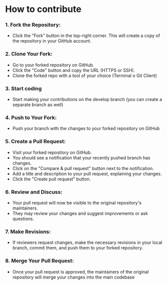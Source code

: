 # How to contribute

### 1. Fork the Repository:

- Click the "Fork" button in the top-right corner. This will create a copy of the repository in your GitHub account.

### 2. Clone Your Fork:

- Go to your forked repository on GitHub.
- Click the "Code" button and copy the URL (HTTPS or SSH).
- Clone the forked repo with a tool of your choice (Terminal o Git Client)

### 3. Start coding
- Start making your contributions on the develop branch (you can create a separate branch as well)

### 4. Push to Your Fork:
- Push your branch with the changes to your forked repository on GitHub

### 5. Create a Pull Request:

- Visit your forked repository on GitHub.
- You should see a notification that your recently pushed branch has changes.
- Click on the "Compare & pull request" button next to the notification.
- Add a title and description to your pull request, explaining your changes.
- Click the "Create pull request" button.

### 6. Review and Discuss:

- Your pull request will now be visible to the original repository's maintainers.
- They may review your changes and suggest improvements or ask questions.

### 7. Make Revisions:

- If reviewers request changes, make the necessary revisions in your local branch, commit them, and push them to your forked repository.


### 8. Merge Your Pull Request:

- Once your pull request is approved, the maintainers of the original repository will merge your changes into the main codebase
